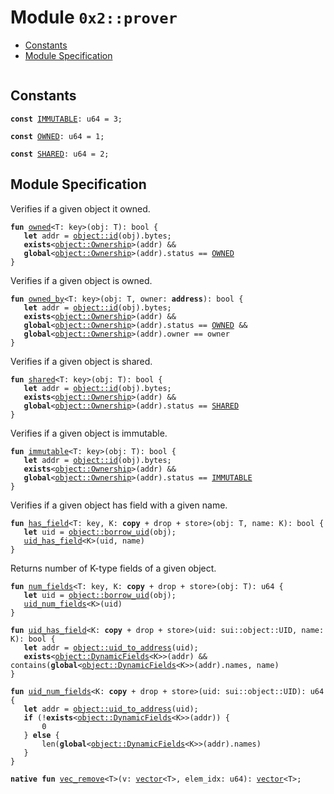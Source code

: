 
<a name="0x2_prover"></a>

# Module `0x2::prover`



-  [Constants](#@Constants_0)
-  [Module Specification](#@Module_Specification_1)


<pre><code></code></pre>



<a name="@Constants_0"></a>

## Constants


<a name="0x2_prover_IMMUTABLE"></a>



<pre><code><b>const</b> <a href="prover.md#0x2_prover_IMMUTABLE">IMMUTABLE</a>: u64 = 3;
</code></pre>



<a name="0x2_prover_OWNED"></a>



<pre><code><b>const</b> <a href="prover.md#0x2_prover_OWNED">OWNED</a>: u64 = 1;
</code></pre>



<a name="0x2_prover_SHARED"></a>



<pre><code><b>const</b> <a href="prover.md#0x2_prover_SHARED">SHARED</a>: u64 = 2;
</code></pre>



<a name="@Module_Specification_1"></a>

## Module Specification

Verifies if a given object it owned.


<a name="0x2_prover_owned"></a>


<pre><code><b>fun</b> <a href="prover.md#0x2_prover_owned">owned</a>&lt;T: key&gt;(obj: T): bool {
   <b>let</b> addr = <a href="object.md#0x2_object_id">object::id</a>(obj).bytes;
   <b>exists</b>&lt;<a href="object.md#0x2_object_Ownership">object::Ownership</a>&gt;(addr) &&
   <b>global</b>&lt;<a href="object.md#0x2_object_Ownership">object::Ownership</a>&gt;(addr).status == <a href="prover.md#0x2_prover_OWNED">OWNED</a>
}
</code></pre>


Verifies if a given object is owned.


<a name="0x2_prover_owned_by"></a>


<pre><code><b>fun</b> <a href="prover.md#0x2_prover_owned_by">owned_by</a>&lt;T: key&gt;(obj: T, owner: <b>address</b>): bool {
   <b>let</b> addr = <a href="object.md#0x2_object_id">object::id</a>(obj).bytes;
   <b>exists</b>&lt;<a href="object.md#0x2_object_Ownership">object::Ownership</a>&gt;(addr) &&
   <b>global</b>&lt;<a href="object.md#0x2_object_Ownership">object::Ownership</a>&gt;(addr).status == <a href="prover.md#0x2_prover_OWNED">OWNED</a> &&
   <b>global</b>&lt;<a href="object.md#0x2_object_Ownership">object::Ownership</a>&gt;(addr).owner == owner
}
</code></pre>


Verifies if a given object is shared.


<a name="0x2_prover_shared"></a>


<pre><code><b>fun</b> <a href="prover.md#0x2_prover_shared">shared</a>&lt;T: key&gt;(obj: T): bool {
   <b>let</b> addr = <a href="object.md#0x2_object_id">object::id</a>(obj).bytes;
   <b>exists</b>&lt;<a href="object.md#0x2_object_Ownership">object::Ownership</a>&gt;(addr) &&
   <b>global</b>&lt;<a href="object.md#0x2_object_Ownership">object::Ownership</a>&gt;(addr).status == <a href="prover.md#0x2_prover_SHARED">SHARED</a>
}
</code></pre>


Verifies if a given object is immutable.


<a name="0x2_prover_immutable"></a>


<pre><code><b>fun</b> <a href="prover.md#0x2_prover_immutable">immutable</a>&lt;T: key&gt;(obj: T): bool {
   <b>let</b> addr = <a href="object.md#0x2_object_id">object::id</a>(obj).bytes;
   <b>exists</b>&lt;<a href="object.md#0x2_object_Ownership">object::Ownership</a>&gt;(addr) &&
   <b>global</b>&lt;<a href="object.md#0x2_object_Ownership">object::Ownership</a>&gt;(addr).status == <a href="prover.md#0x2_prover_IMMUTABLE">IMMUTABLE</a>
}
</code></pre>


Verifies if a given object has field with a given name.


<a name="0x2_prover_has_field"></a>


<pre><code><b>fun</b> <a href="prover.md#0x2_prover_has_field">has_field</a>&lt;T: key, K: <b>copy</b> + drop + store&gt;(obj: T, name: K): bool {
   <b>let</b> uid = <a href="object.md#0x2_object_borrow_uid">object::borrow_uid</a>(obj);
   <a href="prover.md#0x2_prover_uid_has_field">uid_has_field</a>&lt;K&gt;(uid, name)
}
</code></pre>


Returns number of K-type fields of a given object.


<a name="0x2_prover_num_fields"></a>


<pre><code><b>fun</b> <a href="prover.md#0x2_prover_num_fields">num_fields</a>&lt;T: key, K: <b>copy</b> + drop + store&gt;(obj: T): u64 {
   <b>let</b> uid = <a href="object.md#0x2_object_borrow_uid">object::borrow_uid</a>(obj);
   <a href="prover.md#0x2_prover_uid_num_fields">uid_num_fields</a>&lt;K&gt;(uid)
}
</code></pre>




<a name="0x2_prover_uid_has_field"></a>


<pre><code><b>fun</b> <a href="prover.md#0x2_prover_uid_has_field">uid_has_field</a>&lt;K: <b>copy</b> + drop + store&gt;(uid: sui::object::UID, name: K): bool {
   <b>let</b> addr = <a href="object.md#0x2_object_uid_to_address">object::uid_to_address</a>(uid);
   <b>exists</b>&lt;<a href="object.md#0x2_object_DynamicFields">object::DynamicFields</a>&lt;K&gt;&gt;(addr) && contains(<b>global</b>&lt;<a href="object.md#0x2_object_DynamicFields">object::DynamicFields</a>&lt;K&gt;&gt;(addr).names, name)
}
</code></pre>




<a name="0x2_prover_uid_num_fields"></a>


<pre><code><b>fun</b> <a href="prover.md#0x2_prover_uid_num_fields">uid_num_fields</a>&lt;K: <b>copy</b> + drop + store&gt;(uid: sui::object::UID): u64 {
   <b>let</b> addr = <a href="object.md#0x2_object_uid_to_address">object::uid_to_address</a>(uid);
   <b>if</b> (!<b>exists</b>&lt;<a href="object.md#0x2_object_DynamicFields">object::DynamicFields</a>&lt;K&gt;&gt;(addr)) {
       0
   } <b>else</b> {
       len(<b>global</b>&lt;<a href="object.md#0x2_object_DynamicFields">object::DynamicFields</a>&lt;K&gt;&gt;(addr).names)
   }
}
</code></pre>




<a name="0x2_prover_vec_remove"></a>


<pre><code><b>native</b> <b>fun</b> <a href="prover.md#0x2_prover_vec_remove">vec_remove</a>&lt;T&gt;(v: <a href="">vector</a>&lt;T&gt;, elem_idx: u64): <a href="">vector</a>&lt;T&gt;;
</code></pre>
